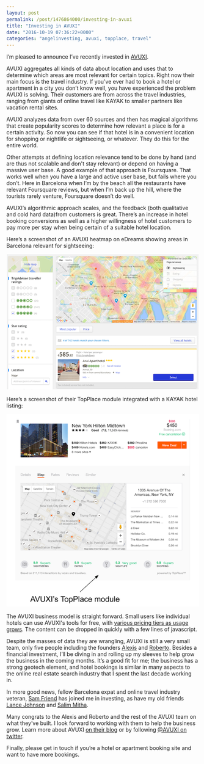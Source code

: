 ```yaml
---
layout: post
permalink: /post/1476864000/investing-in-avuxi
title: "Investing in AVUXI"
date: "2016-10-19 07:36:22+0000"
categories: "angelinvesting, avuxi, topplace, travel"
---
```

I’m pleased to announce I’ve recently invested in [AVUXI](http://www.avuxi.com).

AVUXI aggregates all kinds of data about location and uses that to determine which areas are most relevant for certain topics. Right now their main focus is the travel industry. If you’ve ever had to book a hotel or apartment in a city you don’t know well, you have experienced the problem AVUXI is solving.  Their customers are from across the travel industries, ranging from giants of online travel like KAYAK to smaller partners like vacation rental sites.

AVUXI analyzes data from over 60 sources and then has magical algorithms that create popularity scores to determine how relevant a place is for a certain activity. So now you can see if that hotel is in a convenient location for shopping or nightlife or sightseeing, or whatever. They do this for the entire world.

Other attempts at defining location relevance tend to be done by hand (and are thus not scalable and don't stay relevant) or depend on having a massive user base. A good example of that approach is Foursquare. That works well when you have a large and active user base, but fails where you don’t. Here in Barcelona when I’m by the beach all the restaurants have relevant Foursquare reviews, but when I’m back up the hill, where the tourists rarely venture, Foursquare doesn’t do well. 

AVUXI’s algorithmic approach scales, and the feedback (both qualitative and cold hard data)from customers is great. There’s an increase in hotel booking conversions as well as a higher willingness of hotel customers to pay more per stay when being certain of a suitable hotel location. 

Here’s a screenshot of an AVUXI heatmap on eDreams showing areas in Barcelona relevant for sightseeing:

<div class="ctr">
  <img src="/img/blog/avuxi-edreams.png"/>
</div>

Here’s a screenshot of their TopPlace module integrated with a KAYAK hotel listing:

<div class="ctr">
  <img src="/img/blog/avuxi-kayak.png"/>
</div>

The AVUXI business model is straight forward. Small users like individual hotels can use AVUXI's tools for free, with [various pricing tiers as usage grows](http://www.avuxi.com/pricing). The content can be dropped in quickly with a few lines of javascript. 

Despite the masses of data they are wrangling, AVUXI is still a very small team, only five people including the founders [Alexis](https://twitter.com/AlexisBatlle) and [Roberto](https://twitter.com/robertoabril). Besides a financial investment, I’ll be diving in and rolling up my sleeves to help grow the business in the coming months. It’s a good fit for me; the business has a strong geotech element, and hotel bookings is similar in many aspects to the online real estate search industry that I spent the last decade working in. 

In more good news, fellow Barcelona expat and online travel industry veteran, [Sam Friend](https://www.linkedin.com/in/samfriend) has joined me in investing, as have my old friends [Lance Johnson](https://www.linkedin.com/in/lancegjohnson) and [Salim Mitha](https://www.linkedin.com/in/salimmitha).  

Many congrats to the Alexis and Roberto and the rest of the AVUXI team on what they’ve built. I look forward to working with them to help the business grow. Learn more about AVUXI [on their blog](http://www.avuxi.com/blog) or by following [@AVUXI on twitter](https://twitter.com/avuxi). 

Finally, please get in touch if you’re a hotel or apartment booking site and want to have more bookings.
